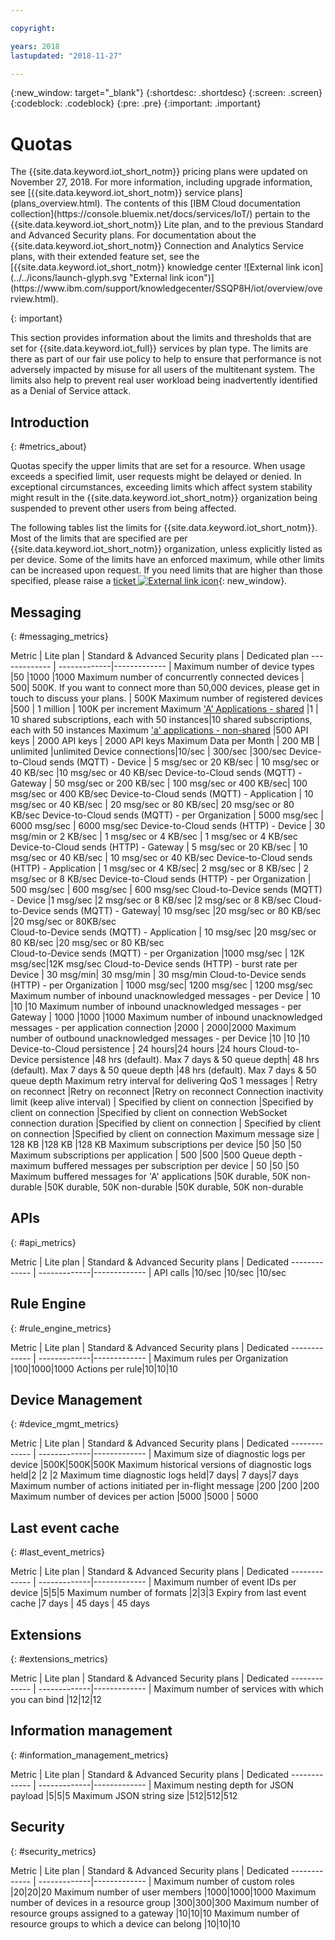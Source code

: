 ```yaml
---

copyright:

years: 2018
lastupdated: "2018-11-27"

---
```


{:new_window: target="\_blank"}
{:shortdesc: .shortdesc}
{:screen: .screen}
{:codeblock: .codeblock}
{:pre: .pre}
{:important: .important}

# Quotas

<p>The {{site.data.keyword.iot_short_notm}} pricing plans were updated on November 27, 2018.   
For more information, including upgrade information, see [{{site.data.keyword.iot_short_notm}} service plans](plans_overview.html). The contents of this [IBM Cloud documentation collection](https://console.bluemix.net/docs/services/IoT/) pertain to the {{site.data.keyword.iot_short_notm}} Lite plan, and to the previous Standard and Advanced Security plans. For documentation about the {{site.data.keyword.iot_short_notm}} Connection and Analytics Service plans, with their extended feature set, see the [{{site.data.keyword.iot_short_notm}} knowledge center ![External link icon](../../icons/launch-glyph.svg "External link icon")](https://www.ibm.com/support/knowledgecenter/SSQP8H/iot/overview/overview.html).
</p>
{: important}

This section provides information about the limits and thresholds that are set for {{site.data.keyword.iot_full}} services by plan type. The limits are there as part of our fair use policy to help to ensure that performance is not adversely impacted by misuse for all users of the multitenant system. The limits also help to prevent real user workload being inadvertently identified as a Denial of Service attack.

## Introduction
{: #metrics_about}

Quotas specify the upper limits that are set for a resource. When usage exceeds a specified limit, user requests might be delayed or denied. In exceptional circumstances, exceeding limits which affect system stability might result in the {{site.data.keyword.iot_short_notm}} organization being suspended to prevent other users from being affected.

The following tables list the limits for {{site.data.keyword.iot_short_notm}}. Most of the limits that are specified are per {{site.data.keyword.iot_short_notm}} organization, unless explicitly listed as per device. Some of the limits have an enforced maximum, while other limits can be increased upon request. If you need limits that are higher than those specified, please raise a [ticket ![External link icon](../../../icons/launch-glyph.svg)](https://support.ng.bluemix.net/gethelp/){: new_window}.


## Messaging
{: #messaging_metrics}

Metric        | Lite plan      | Standard & Advanced Security plans      | Dedicated plan
------------- | -------------|------------- |
Maximum number of device types |50 |1000 |1000
Maximum number of concurrently connected devices | 500| 500K. If you want to connect more than 50,000 devices, please get in touch to discuss your plans. | 500K
Maximum number of registered devices |500 | 1 million | 100K per increment
Maximum ['A' Applications - shared](../applications/mqtt.html#scalable_apps) |1 | 10 shared subscriptions, each with 50 instances|10 shared subscriptions, each with 50 instances
Maximum ['a' applications - non-shared](../applications/mqtt.html#client_connections) |500 API keys | 2000 API keys | 2000 API keys
Maximum Data per Month | 200 MB | unlimited |unlimited
Device connections|10/sec | 300/sec |300/sec
Device-to-Cloud sends (MQTT) - Device | 5 msg/sec or 20 KB/sec | 10 msg/sec or 40 KB/sec |10 msg/sec or 40 KB/sec
Device-to-Cloud sends (MQTT) - Gateway  | 50 msg/sec or 200 KB/sec | 100 msg/sec or 400 KB/sec| 100 msg/sec or 400 KB/sec
Device-to-Cloud sends (MQTT) - Application | 10 msg/sec or 40 KB/sec | 20 msg/sec or 80 KB/sec| 20 msg/sec or 80 KB/sec
Device-to-Cloud sends (MQTT) - per Organization | 5000 msg/sec | 6000 msg/sec | 6000 msg/sec
Device-to-Cloud sends (HTTP) - Device | 30 msg/min or 2 KB/sec | 1 msg/sec or 4 KB/sec | 1 msg/sec or 4 KB/sec
Device-to-Cloud sends (HTTP) - Gateway | 5 msg/sec or 20 KB/sec | 10 msg/sec or 40 KB/sec | 10 msg/sec or 40 KB/sec
Device-to-Cloud sends (HTTP) - Application | 1 msg/sec or 4 KB/sec| 2 msg/sec or 8 KB/sec | 2 msg/sec or 8 KB/sec
Device-to-Cloud sends (HTTP) - per Organization | 500 msg/sec | 600 msg/sec | 600 msg/sec
Cloud-to-Device sends (MQTT) - Device  |1 msg/sec |2 msg/sec or 8 KB/sec |2 msg/sec or 8 KB/sec
Cloud-to-Device sends (MQTT) - Gateway| 10 msg/sec |20 msg/sec or 80 KB/sec  |20 msg/sec or 80KB/sec  
Cloud-to-Device sends (MQTT) - Application | 10 msg/sec |20 msg/sec or 80 KB/sec |20 msg/sec or 80 KB/sec  
Cloud-to-Device sends (MQTT) - per Organization |1000 msg/sec | 12K msg/sec|12K msg/sec
Cloud-to-Device sends (HTTP) - burst rate per Device | 30 msg/min| 30 msg/min  | 30 msg/min
Cloud-to-Device sends (HTTP) - per Organization |  1000 msg/sec|  1200 msg/sec  |  1200 msg/sec
Maximum number of inbound unacknowledged messages - per Device | 10 |10 |10
Maximum number of inbound unacknowledged messages - per Gateway | 1000 |1000 |1000
Maximum number of inbound unacknowledged messages - per application connection  |2000 | 2000|2000
Maximum number of outbound unacknowledged messages - per Device |10  |10 |10
Device-to-Cloud persistence | 24 hours|24 hours |24 hours
Cloud-to-Device persistence |48 hrs (default). Max 7 days & 50 queue depth| 48 hrs (default). Max 7 days & 50 queue depth  |48 hrs (default). Max 7 days & 50 queue depth
Maximum retry interval for delivering QoS 1 messages | Retry on reconnect |Retry on reconnect |Retry on reconnect
Connection inactivity limit (keep alive interval) | Specified by client on connection |Specified by client on connection  |Specified by client on connection
WebSocket connection duration |Specified by client on connection | Specified by client on connection  |Specified by client on connection
Maximum message size | 128 KB |128 KB |128 KB
Maximum subscriptions per device |50 |50 |50
Maximum subscriptions per application | 500 |500 |500
Queue depth - maximum buffered messages per subscription per device | 50 |50 |50
Maximum buffered messages for 'A' applications |50K durable, 50K non-durable |50K durable, 50K non-durable |50K durable, 50K non-durable


## APIs
{: #api_metrics}

Metric        | Lite plan      | Standard & Advanced Security plans       | Dedicated
------------- | -------------|------------- |
API calls |10/sec |10/sec |10/sec

## Rule Engine
{: #rule_engine_metrics}

Metric        | Lite plan      | Standard & Advanced Security plans       | Dedicated
------------- | -------------|------------- |
Maximum rules per Organization |100|1000|1000
Actions per rule|10|10|10

## Device Management
{: #device_mgmt_metrics}

Metric        | Lite plan      | Standard & Advanced Security plans       | Dedicated
------------- | -------------|------------- |
Maximum size of diagnostic logs per device |500K|500K|500K
Maximum historical versions of diagnostic logs held|2  |2 |2
Maximum time diagnostic logs held|7 days| 7 days|7 days
Maximum number of actions initiated per in-flight message |200 |200 |200
Maximum number of devices per action |5000 |5000 | 5000

## Last event cache
{: #last_event_metrics}

Metric        | Lite plan      | Standard & Advanced Security plans       | Dedicated
------------- | -------------|------------- |
Maximum number of event IDs per device |5|5|5
Maximum number of formats |2|3|3
Expiry from last event cache |7 days | 45 days | 45 days

## Extensions
{: #extensions_metrics}

Metric        | Lite plan      | Standard & Advanced Security plans       | Dedicated
------------- | -------------|------------- |
Maximum number of services with which you can bind |12|12|12

## Information management
{: #information_management_metrics}

Metric        | Lite plan      | Standard & Advanced Security plans       | Dedicated
------------- | -------------|------------- |
Maximum nesting depth for JSON payload |5|5|5
Maximum JSON string size |512|512|512

## Security
{: #security_metrics}

Metric        | Lite plan      | Standard & Advanced Security plans       | Dedicated
------------- | -------------|------------- |
Maximum number of custom roles |20|20|20
Maximum number of user members |1000|1000|1000
Maximum number of devices in a resource group |300|300|300
Maximum number of resource groups assigned to a gateway |10|10|10
Maximum number of resource groups to which a device can belong |10|10|10

<!--## User Interface
{: #UI_metrics}
Metric        | Lite plan      | Standard & Advanced Security plans       | Dedicated
------------- | -------------|------------- |
Maximum number of dashboards |50|50|50
Maximum number of cards on board |30|30|30-->
